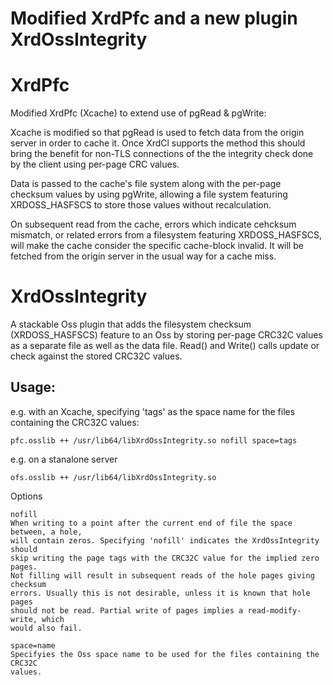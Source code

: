Modified XrdPfc and a new plugin XrdOssIntegrity
================================================

XrdPfc
======

Modified XrdPfc (Xcache) to extend use of pgRead & pgWrite:

Xcache is modified so that pgRead is used to fetch data from the origin
server in order to cache it. Once XrdCl supports the method this should
bring the benefit for non-TLS connections of the the integrity check done
by the client using per-page CRC values.

Data is passed to the cache's file system along with the per-page checksum
values by using pgWrite, allowing a file system featuring XRDOSS_HASFSCS
to store those values without recalculation.

On subsequent read from the cache, errors which indicate cehcksum mismatch, or
related errors from a filesystem featuring XRDOSS_HASFSCS, will make
the cache consider the specific cache-block invalid. It will be fetched
from the origin server in the usual way for a cache miss.

XrdOssIntegrity
===============

A stackable Oss plugin that adds the filesystem checksum (XRDOSS_HASFSCS)
feature to an Oss by storing per-page CRC32C values as a separate file as
well as the data file. Read() and Write() calls update or check against
the stored CRC32C values.

Usage:
------

e.g. with an Xcache, specifying 'tags' as the space name for the files
containing the CRC32C values:

```
pfc.osslib ++ /usr/lib64/libXrdOssIntegrity.so nofill space=tags
```

e.g. on a stanalone server

```
ofs.osslib ++ /usr/lib64/libXrdOssIntegrity.so
```

Options

```
nofill
When writing to a point after the current end of file the space between, a hole,
will contain zeros. Specifying 'nofill' indicates the XrdOssIntegrity should
skip writing the page tags with the CRC32C value for the implied zero pages.
Not filling will result in subsequent reads of the hole pages giving checksum
errors. Usually this is not desirable, unless it is known that hole pages
should not be read. Partial write of pages implies a read-modify-write, which
would also fail.

space=name
Specifyies the Oss space name to be used for the files containing the CRC32C
values.
```
